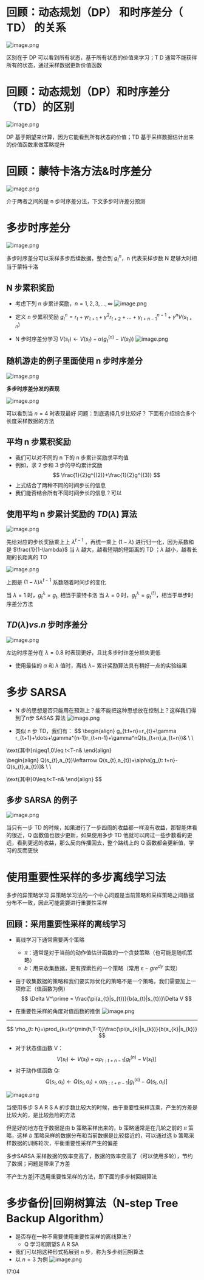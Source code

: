 # 回顾：动态规划（DP） 和时序差分（ TD） 的关系

![image.png](https://cdn.jsdelivr.net/gh/AustinSuun/image/img/20250506165500131.png)

区别在于 DP 可以看到所有状态，基于所有状态的价值来学习；T D 通常不能获得所有的状态，通过采样数据更新价值函数

# 回顾：动态规划（DP）和时序差分（TD）的区别

![image.png](https://cdn.jsdelivr.net/gh/AustinSuun/image/img/20250506165800561.png)

DP 基于期望来计算，因为它能看到所有状态的价值；TD 基于采样数据估计出来的价值函数来做策略提升

# 回顾：蒙特卡洛方法&时序差分

![image.png](https://cdn.jsdelivr.net/gh/AustinSuun/image/img/20250506170022948.png)

介于两者之间的是 n 步时序差分法，下文多步时许差分预测

# 多步时序差分

![image.png](https://cdn.jsdelivr.net/gh/AustinSuun/image/img/20250506170155450.png)

多步时序差分可以采样多步后续数据，整合到 $g_{t}^n$，n 代表采样步数
N 足够大时相当于蒙特卡洛

## N 步累积奖励
- 考虑下列 n 步累计奖励，$n=1,2,3,\dots,\infty$
![image.png](https://cdn.jsdelivr.net/gh/AustinSuun/image/img/20250506170550424.png)

- 定义 n 步累积奖励 $g_{t}^{n}=r_{t}+\gamma r_{t+1}+\gamma^2r_{t+2}+\dots+\gamma^{n-1}_{t+n-1}+\gamma^nV(s_{t+n})$

- N 步时序差分学习 $V(s_{t})\leftarrow V(s_{t})+\alpha(g_{t}^{(n)}-V(s_{t}))$
![image.png](https://cdn.jsdelivr.net/gh/AustinSuun/image/img/20250506171228509.png)

## 随机游走的例子里面使用 n 步时序差分
![image.png](https://cdn.jsdelivr.net/gh/AustinSuun/image/img/20250506171319797.png)

**多步时序差分发的表现**

![image.png](https://cdn.jsdelivr.net/gh/AustinSuun/image/img/20250506171435438.png)

可以看到当 $n=4$ 时表现最好
问题：到底选择几步比较好？  下面有介绍综合多个长度采样数据的方法

## 平均 n 步累积奖励
- 我们可以对不同的 n 下的 n 步累计奖励求平均值
- 例如，求 2 步和 3 步的平均累计奖励
$$
\frac{1}{2}g^{(2)}+\frac{1}{2}g^{(3)}
$$
- 上式结合了两种不同的时间步长的信息
- 我们能否结合所有不同时间步长的信息？可以

## 使用平均 n 步累计奖励的 $TD(\lambda)$ 算法
![image.png](https://cdn.jsdelivr.net/gh/AustinSuun/image/img/20250506172233893.png)

先给对应的步长奖励乘上上 $\lambda^{t-1}$ ，再统一乘上 $(1-\lambda)$ 进行归一化，因为系数和是 $\frac{1}{1-\lambda}$
当 $\lambda$ 越大，越看短期的短距离的 TD ；$\lambda$ 越小，越看长期的长距离的 TD

![image.png](https://cdn.jsdelivr.net/gh/AustinSuun/image/img/20250506173010695.png)

上图是 $(1-\lambda)\lambda^{t-1}$ 系数随着时间步的变化

当 $\lambda=1$ 时，$g_{t}^{\lambda}=g_{t}$, 相当于蒙特卡洛
当 $\lambda=0$ 时，$g_{t}^{\lambda}=g_{t}^{(1)}$，相当于单步时序差分方法

## $TD(\lambda)vs.n$ 步时序差分
![image.png](https://cdn.jsdelivr.net/gh/AustinSuun/image/img/20250506173631017.png)

左边时序差分在 $\lambda=0.8$ 时表现更好，且比多步时许差分损失更低

- 使用最佳的 $\alpha$ 和 $\lambda$ 值时，离线 $\lambda-$ 累计奖励算法具有稍好一点的实验结果

# 多步 SARSA
- N 步的思想是否只能用在预测上？能不能把这种思想放在控制上？这样我们得到了n步 SASAS 算法
![image.png](https://cdn.jsdelivr.net/gh/AustinSuun/image/img/20250506174438810.png)

- 类似 n 步 TD，我们有：
$$
\begin{align}
g_{t:t+n}=r_{t}+\gamma r_{t+1}+\dots+\gamma^{n-1}r_{t+n-1}+\gamma^nQ(s_{t+n},a_{t+n})& \\ \\

\text{其中}n\geq1,0\leq t<T-n&
\end{align}
$$
$$
\begin{align}
Q(s_{t},a_{t})\leftarrow Q(s_{t},a_{t})+\alpha[g_{t: t+n}-Q(s_{t},a_{t})]& \\ \\

\text{其中}0\leq t<T-n&
\end{align}
$$
## 多步 SARSA 的例子
![image.png](https://cdn.jsdelivr.net/gh/AustinSuun/image/img/20250506175747303.png)

当只有一步 TD 的时候，如果进行了一步四周的收益都一样没有收益，那智能体看的很近，Q 函数值也很少更新，如果使用多步 TD 他就可以跨过一些步数看的更远，看到更远的收益，那么反向传播回去，整个路线上的 Q 函数都会更新值，学习的反而更快

# 使用重要性采样的多步离线学习法
多步的异策略学习
异策略学习法的一个中心问题是当前策略和采样策略之间数据分布不一致，因此可能需要进行重要性采样
## 回顾：采用重要性采样的离线学习
- 离线学习下通常需要两个策略
	- $\pi$：通常是对于当前的动作值估计函数的一个贪婪策略（也可能是随机策略）
	- $b$：用来收集数据，更有探索性的一个策略（常用 $\varepsilon-gre^{ dy }$ 实现）

- 由于收集数据的策略和我们要实际优化的策略不是一个策略，我们需要加上一项修正（值函数为例）
$$
\Delta V^\prime = \frac{\pi(a_{t}|s_{t})}{b(a_{t}|s_{t})}\Delta V
$$
- 在重要性采样的角度对值函数的推倒
![image.png](https://cdn.jsdelivr.net/gh/AustinSuun/image/img/20250506180936427.png)
---
$$
\rho_{t: h}=\prod_{k=t}^{min(h,T-1)}\frac{\pi(a_{k}|s_{k})}{b(a_{k}|s_{k})}
$$
- 对于状态值函数 V：
$$
V(s_{t})\leftarrow V(s_{t})+\alpha\rho_{t: t+n-1}[g_{t}^{(n)}-V(s_{t})]
$$
- 对于动作值函数 Q:
$$
Q(s_{t},a_{t})\leftarrow Q(s_t,a_{t})+\alpha\rho_{t: t+n-1}[g_{t}^{(n)}-Q(s_{t},a_{t})]
$$

![image.png](https://cdn.jsdelivr.net/gh/AustinSuun/image/img/20250506181813007.png)

当使用多步 S A R S A 的步数比较大的时候，由于重要性采样连乘，产生的方差是比较大的，是比较危险的方法

但是好的地方在于数据是由 b 策略采样出来的，b 策略通常是在几轮之前的 $\pi$ 策略，这样 $b$ 策略采样的数据分布和当前数据是比较接近的，可以通过选 b 策略采样数据的训练轮次，平衡重要性采样产生的偏差

多步SARSA 采样数据的效率变高了，数据的效率变高了（可以使用多轮），节约了数据；问题是带来了方差

不产生方差|不适用重要性采样的方法，即下面的多步树回朔算法
# 多步备份|回朔树算法（N-step Tree Backup Algorithm）

- 是否存在一种不需要使用重要性采样的离线算法？
	- Q 学习和期望S A R SA
- 我们可以把这种形式拓展到 n 步，称为多步树回朔算法
- 以 $n=3$ 为例
![image.png](https://cdn.jsdelivr.net/gh/AustinSuun/image/img/20250506183116031.png)


17:04
